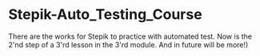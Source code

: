 # Stepik-Auto_Testing_Course
There are the works for Stepik to practice with automated test.
Now is the 2'nd step of a 3'rd lesson in the 3'rd module. And in future will be more!)